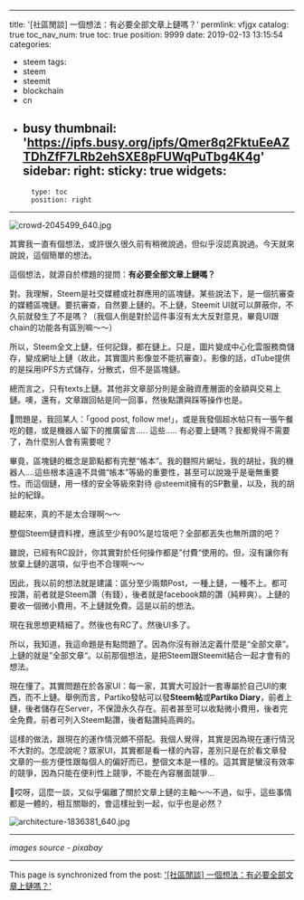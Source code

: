 
---
title: '[社區閒談] 一個想法：有必要全部文章上鏈嗎？'
permlink: vfjgx
catalog: true
toc_nav_num: true
toc: true
position: 9999
date: 2019-02-13 13:15:54
categories:
- steem
tags:
- steem
- steemit
- blockchain
- cn
- busy
thumbnail: 'https://ipfs.busy.org/ipfs/Qmer8q2FktuEeAZTDhZfF7LRb2ehSXE8pFUWqPuTbg4K4g'
sidebar:
    right:
        sticky: true
widgets:
    -
        type: toc
        position: right
---


![crowd-2045499_640.jpg](https://ipfs.busy.org/ipfs/Qmer8q2FktuEeAZTDhZfF7LRb2ehSXE8pFUWqPuTbg4K4g)

其實我一直有個想法，或許很久很久前有稍微說過，但似乎沒認真說過。今天就來說說，這個簡單的想法。

這個想法，就源自於標題的提問：**有必要全部文章上鏈嗎？**

對。我理解，Steem是社交媒體或社群應用的區塊鏈。某些說法下，是一個抗審查的媒體區塊鏈。要抗審查，自然要上鏈的。不上鏈，Steemit UI就可以屏蔽你，不久前就發生了不是嗎？（我個人倒是對於這件事沒有太大反對意見，畢竟UI跟chain的功能各有區別嘛～～）

所以，Steem全文上鏈，任何記錄，都在鏈上。只是，圖片變成中心化雲服務商儲存，變成網址上鏈（故此，其實圖片影像並不能抗審查）。影像的話，dTube提供的是採用IPFS方式儲存，分散式，但不是區塊鏈。

總而言之，只有texts上鏈。其他非文章部分則是金融資產層面的金額與交易上鏈。噢，還有，文章跟回帖是同一回事，然後點讚與踩等操作也是。

問題是，我回某人：「good post, follow me!」，或是我發個超水帖只有一張午餐吃的麵，或是機器人留下的推廣留言..... 這些..... 有必要上鏈嗎？我都覺得不需要了，為什麼別人會有需要呢？

畢竟，區塊鏈的概念是節點都有完整“帳本”。我的麵照片網址，我的胡扯，我的機器人....這些根本遠遠不具備“帳本”等級的重要性，甚至可以說幾乎是毫無重要性。而這個鏈，用一樣的安全等級來對待 @steemit擁有的SP數量，以及，我的胡扯的紀錄。

聽起來，真的不是太合理啊～～

整個Steem鏈資料裡，應該至少有90%是垃圾吧？全部都丟失也無所謂的吧？

雖說，已經有RC設計，你其實對於任何操作都是”付費“使用的。但，沒有讓你有放棄上鏈的選項，似乎也不合理啊～～

因此，我以前的想法就是建議：區分至少兩類Post，一種上鏈，一種不上。都可按讚，前者就是Steem讚（有錢），後者就是facebook類的讚（純粹爽）。上鏈的要收一個微小費用，不上鏈就免費。這是以前的想法。

現在我思想更精細了。然後也有RC了。然後UI多了。

所以，我知道，我這命題是有點問題了。因為你沒有辦法定義什麼是“全部文章”。上鏈的就是”全部文章“。以前那個想法，是把Steem跟Steemit結合一起才會有的想法。

現在懂了。其實問題在於各家UI：每一家，其實大可設計一套專屬於自己UI的東西，而不上鏈。舉例而言，Partiko發帖可以發**Steem帖**或**Partiko Diary**，前者上鏈，後者儲存在Server，不保證永久存在。前者甚至可以收點微小費用，後者完全免費。前者可列入Steem點讚，後者點讚純高興的。

這樣的做法，跟現在的運作情況頗不搭配。我個人覺得，其實是因為現在運行情況不大對的。怎麼說呢？眾家UI，其實都是看一樣的內容，差別只是在於看文章發文章的一些方便性跟每個人的偏好而已，整個文本是一樣的。這其實是蠻沒有效率的競爭，因為只能在便利性上競爭，不能在內容層面競爭... 

哎呀，這麼一談，又似乎偏離了關於文章上鏈的主軸～～不過，似乎，這些事情都是一體的，相互關聯的，會這樣扯到一起，似乎也是必然？

![architecture-1836381_640.jpg](https://ipfs.busy.org/ipfs/QmWghoQixuGHFLvKXVzA9LUKS2uAJSLEF37TaeVaunt8jU)

******
*images source - pixabay*


- - -

This page is synchronized from the post: ['[社區閒談] 一個想法：有必要全部文章上鏈嗎？'](https://steemit.com/@deanliu/vfjgx)
